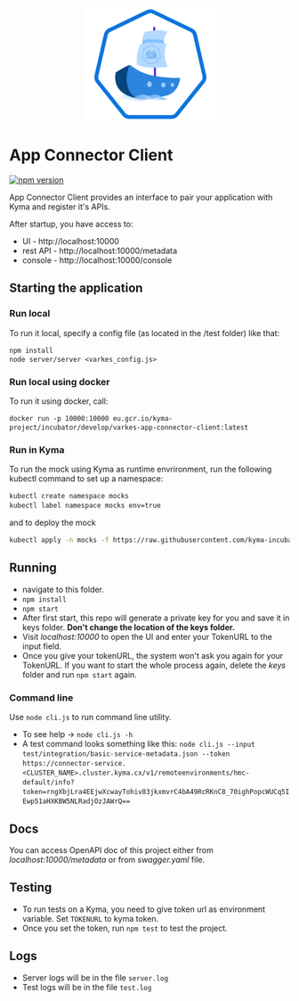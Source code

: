 <p align="center">
 <img src="https://raw.githubusercontent.com/kyma-incubator/varkes/master/logo.svg" width="235">
</p>

# App Connector Client
[![npm version](https://badge.fury.io/js/varkes-app-connector-client.svg)](https://badge.fury.io/js/varkes-app-connector-client)

App Connector Client provides an interface to pair your application with Kyma and register it's APIs.

After startup, you have access to:
- UI - http://localhost:10000
- rest API - http://localhost:10000/metadata
- console - http://localhost:10000/console

## Starting the application

### Run local

To run it local, specify a config file (as located in the /test folder) like that:
```
npm install
node server/server <varkes_config.js>
```

### Run local using docker

To run it using docker, call:
```
docker run -p 10000:10000 eu.gcr.io/kyma-project/incubator/develop/varkes-app-connector-client:latest
```

### Run in Kyma

To run the mock using Kyma as runtime envrironment, run the following kubectl command to set up a namespace:

```bash
kubectl create namespace mocks
kubectl label namespace mocks env=true
```

and to deploy the mock
```bash
kubectl apply -n mocks -f https://raw.githubusercontent.com/kyma-incubator/varkes/master/app-connector-client/deployment/deployment.yaml
```

## Running
- navigate to this folder.
- `npm install`
- `npm start`
- After first start, this repo will generate a private key for you and save it in keys folder. **Don't change the location of the keys folder.**
- Visit *localhost:10000* to open the UI and enter your TokenURL to the input field.
- Once you give your tokenURL, the system won't ask you again for your TokenURL. If you want to start the whole process again, delete the *keys* folder and run `npm start` again.

### Command line
Use `node cli.js` to run command line utility.

- To see help -> `node cli.js -h`
- A test command looks something like this: `node cli.js --input test/integration/basic-service-metadata.json --token https://connector-service.<CLUSTER_NAME>.cluster.kyma.cx/v1/remoteenvironments/hmc-default/info?token=rngXbjLra4EEjwXcwayTohiv83jkxmvrC4bA49RcRKnC8_70ighPopcWUCq5IEwp51aHXKBW5NLRadjOzJAWrQ==`

## Docs
You can access OpenAPI doc of this project either from *localhost:10000/metadata* or from *swagger.yaml* file.

## Testing
- To run tests on a Kyma, you need to give token url as environment variable. Set `TOKENURL` to kyma token.
- Once you set the token, run `npm test` to test the project.


## Logs
- Server logs will be in the file `server.log`
- Test logs will be in the file `test.log`
